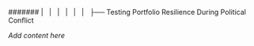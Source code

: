 ####### |   |   |   |   |   |   ├── Testing Portfolio Resilience During Political Conflict

*Add content here*
